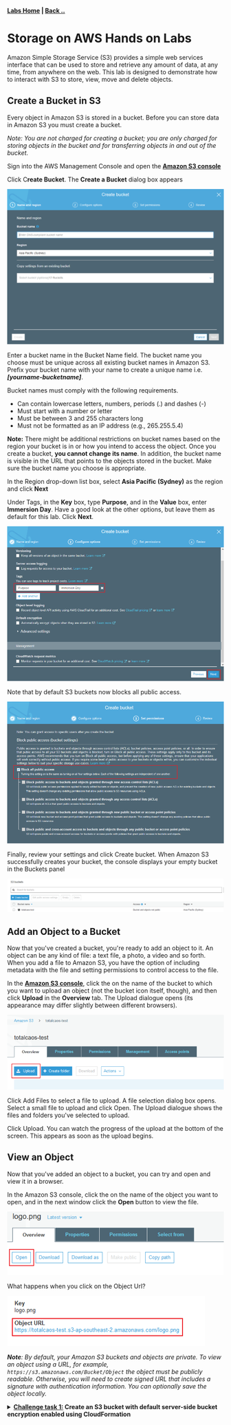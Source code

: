 **[Labs Home](../README.md) | [Back ..](README.md)**

# **Storage on AWS Hands on Labs**

Amazon Simple Storage Service (S3) provides a simple web services interface that can be used to store and retrieve any amount of data, at any time, from anywhere on the web. This lab is designed to demonstrate how to interact with S3 to store, view, move and delete objects.

## **Create a Bucket in S3**

Every object in Amazon S3 is stored in a bucket. Before you can store data in Amazon S3 you must create a bucket.

_Note: You are not charged for creating a bucket; you are only charged for storing objects in the bucket and for transferring objects in and out of the bucket._

Sign into the AWS Management Console and open the **[Amazon S3 console](https://console.aws.amazon.com/s3)**

Click C**reate Bucket**. The **Create a Bucket** dialog box appears

![ST11](st11.png)

Enter a bucket name in the Bucket Name field. The bucket name you choose must be unique across all existing bucket names in Amazon S3.  Prefix your bucket name with your name to create a unique name i.e. **_[yourname-bucketname]_**.

Bucket names must comply with the following requirements.
* Can contain lowercase letters, numbers, periods (.) and dashes (-)
* Must start with a number or letter
* Must be between 3 and 255 characters long
* Must not be formatted as an IP address (e.g., 265.255.5.4)

**Note:** There might be additional restrictions on bucket names based on the region your bucket is in or how you intend to access the object. Once you create a bucket, **you cannot change its name**. In addition, the bucket name is visible in the URL that points to the objects stored in the bucket. Make sure the bucket name you choose is appropriate.

In the Region drop-down list box, select **Asia Pacific (Sydney)** as the region and click **Next**

Under Tags, in the **Key** box, type **Purpose**, and in the **Value** box, enter **Immersion Day**.  Have a good look at the other options, but leave them as default for this lab. Click **Next**.

![ST12](st12.png)

Note that by default S3 buckets now blocks all public access.

![ST13](st13.png)

Finally, review your settings and click Create bucket.  When Amazon S3 successfully creates your bucket, the console displays your empty bucket in the Buckets panel

![ST14](st14.png)

## **Add an Object to a Bucket**

Now that you've created a bucket, you're ready to add an object to it. An object can be any kind of file: a text file, a photo, a video and so forth. When you add a file to Amazon S3, you have the option of including metadata with the file and setting permissions to control access to the file.

In the **[Amazon S3 console](https://console.aws.amazon.com/s3)**, click the on the name of the bucket to which you want to upload an object (not the bucket icon itself, though), and then click **Upload** in the **Overview** tab. The Upload dialogue opens (its appearance may differ slightly between different browsers).

![ST15](st15.png)

Click Add Files to select a file to upload. A file selection dialog box opens.
Select a small file to upload and click Open. The Upload dialogue shows the files and folders you've selected to upload.

Click Upload. You can watch the progress of the upload at the bottom of the screen. This appears as soon as the upload begins.

## **View an Object**

Now that you've added an object to a bucket, you can try and open and view it in a browser.

In the Amazon S3 console, click the on the name of the object you want to open, and in the next window click the **Open** button to view the file.

![ST16](st16.png)

What happens when you click on the Object Url?

![ST17](st17.png)

_**Note**: By default, your Amazon S3 buckets and objects are private. To view an object using a URL, for example, `https://s3.amazonaws.com/Bucket/Object` the object must be publicly readable. Otherwise, you will need to create signed URL that includes a signature with authentication information. You can optionally save the object locally._

<Details>
<Summary><b><u>Challenge task 1:</u> Create an S3 bucket with default server-side bucket encryption enabled using CloudFormation</b></summary>

```yaml
AWSTemplateFormatVersion: 2010-09-09
Description: S3 bucket with default encryption
Resources:
  MyEncrpytedS3Bucket:
    Type:
    Properties:
      BucketName: !Sub 'encryptedbucket-${AWS::Region}-${AWS::AccountId}'
        ...
        ...
    DeletionPolicy: Delete

```
<b>Resources & Links</b>

* [S3 Bucket CloudFormation Documentation](https://docs.aws.amazon.com/AWSCloudFormation/latest/UserGuide/aws-properties-s3-bucket.html)

<br>


**[Labs Home](../README.md) | [Back ..](README.md)**
